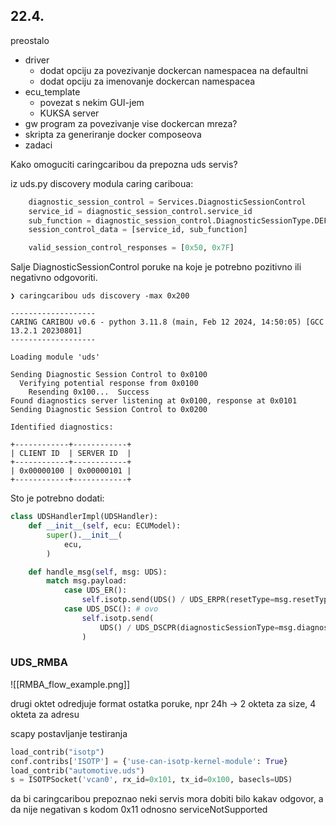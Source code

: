 ## 22.4.

preostalo
- driver
	- dodat opciju za povezivanje dockercan namespacea na defaultni
	- dodat opciju za imenovanje dockercan namespacea
- ecu_template
	- povezat s nekim GUI-jem
	- KUKSA server
- gw program za povezivanje vise dockercan mreza?
- skripta za generiranje docker composeova
- zadaci

Kako omoguciti caringcaribou da prepozna uds servis?

iz uds.py discovery modula caring cariboua:

```python
    diagnostic_session_control = Services.DiagnosticSessionControl
    service_id = diagnostic_session_control.service_id
    sub_function = diagnostic_session_control.DiagnosticSessionType.DEFAULT_SESSION
    session_control_data = [service_id, sub_function]

	valid_session_control_responses = [0x50, 0x7F]
```

Salje DiagnosticSessionControl poruke na koje je potrebno pozitivno ili negativno odgovoriti.



```
❯ caringcaribou uds discovery -max 0x200

-------------------
CARING CARIBOU v0.6 - python 3.11.8 (main, Feb 12 2024, 14:50:05) [GCC 13.2.1 20230801]
-------------------

Loading module 'uds'

Sending Diagnostic Session Control to 0x0100
  Verifying potential response from 0x0100
    Resending 0x100...  Success
Found diagnostics server listening at 0x0100, response at 0x0101
Sending Diagnostic Session Control to 0x0200

Identified diagnostics:

+------------+------------+
| CLIENT ID  | SERVER ID  |
+------------+------------+
| 0x00000100 | 0x00000101 |
+------------+------------+

```

Sto je potrebno dodati:
```python
class UDSHandlerImpl(UDSHandler):
    def __init__(self, ecu: ECUModel):
        super().__init__(
            ecu,
        )

    def handle_msg(self, msg: UDS):
        match msg.payload:
            case UDS_ER():
                self.isotp.send(UDS() / UDS_ERPR(resetType=msg.resetType))
            case UDS_DSC(): # ovo
                self.isotp.send(
                    UDS() / UDS_DSCPR(diagnosticSessionType=msg.diagnosticSessionType)
                )
```

### UDS_RMBA

![[RMBA_flow_example.png]]

drugi oktet odredjuje format ostatka poruke, npr 24h -> 2 okteta za size, 4 okteta za adresu


scapy postavljanje testiranja
``` python
load_contrib("isotp")
conf.contribs['ISOTP'] = {'use-can-isotp-kernel-module': True}
load_contrib("automotive.uds")
s = ISOTPSocket('vcan0', rx_id=0x101, tx_id=0x100, basecls=UDS)
```


da bi caringcaribou prepoznao neki servis mora dobiti bilo kakav odgovor, a da nije negativan s kodom 0x11 odnosno serviceNotSupported